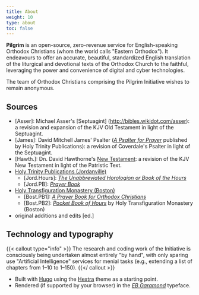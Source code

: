 ```yaml
---
title: About
weight: 10
type: about
toc: false
---
```


**Pilgrim** is an open-source, zero-revenue service for English-speaking Orthodox Christians (whom the world calls "Eastern Orthodox"). It endeavours to offer an accurate, beautiful, standardized English translation of the liturgical and devotional texts of the Orthodox Church to the faithful, leveraging the power and convenience of digital and cyber technologies.

The team of Orthodox Christians comprising the Pilgrim Initiative wishes to remain anonymous.

## Sources
- [Asser]: Michael Asser's [Septuagint] (http://bibles.wikidot.com/asser): a revision and expansion of the KJV Old Testament in light of the Septuagint.
- [James]: David Mitchell James' Psalter ([_A Psalter for Prayer_](https://holytrinitypublications.com/product/a-psalter-for-prayer-2/) published by Holy Trinity Publications): a revision of Coverdale's Psalter in light of the Septuagint.
- [Hawth.]: Dn. David Hawthorne's [New Testament](https://www.christianorthodox.net/orthodox-new-testament/king-james-version-patriarchal-text/): a revision of the KJV New Testament in light of the Patristic Text.
- [Holy Trinity Publications (Jordanville)](https://holytrinitypublications.com/)
  - [Jord.Hours]: [_The Unabbreviated Horologion or Book of the Hours_](https://holytrinitypublications.com/product/the-unabbreviated-horologion-or-book-of-the-hours/)
  - [Jord.PB]: [_Prayer Book_](https://holytrinitypublications.com/product/prayer-book/) 
- [Holy Transfiguration Monastery (Boston)](https://www.bostonmonks.com/)
  - [Bost.PB1]: [_A Prayer Book for Orthodox Christians_](https://www.bostonmonks.com/product_info.php/products_id/576)
  - [Bost.PB2]: [_Pocket Book of Hours_](https://www.bostonmonks.com/product_info.php/products_id/961) by Holy Transfiguration Monastery (Boston)
- original additions and edits [ed.]

## Technology and typography
{{< callout type="info" >}}
  The research and coding work of the Initiative is consciously being undertaken almost entirely "by hand", with only sparing use "Artificial Intelligence" services for menial tasks (e.g., extending a list of chapters from 1–10 to 1–150).
{{</ callout >}}

- Built with [Hugo](https://gohugo.io/) using the [Hextra](https://themes.gohugo.io/themes/hextra/) theme as a starting point.
- Rendered (if supported by your browser) in the [_EB Garamond_](https://googlefonts.github.io/ebgaramond-specimen/ "See specimen.") typeface.

